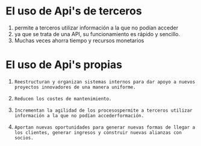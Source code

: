 # El uso de Api's de terceros
1. permite a terceros utilizar información a la que no podían acceder
2. ya que se trata de una API, su funcionamiento es rápido y sencillo.
3. Muchas veces ahorra tiempo y recursos monetarios

# El uso de Api's propias
1.     Reestructuran y organizan sistemas internos para dar apoyo a nuevos proyectos innovadores de una manera uniforme.

2.     Reducen los costes de mantenimiento.

3.     Incrementan la agilidad de los procesospermite a terceros utilizar información a la que no podían accederformación.

4.     Aportan nuevas oportunidades para generar nuevas formas de llegar a los clientes, generar ingresos y construir nuevas alianzas con socios.

